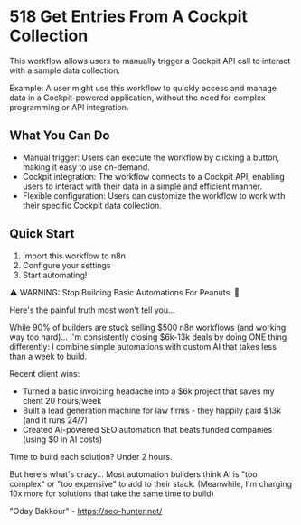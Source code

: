 # 518 Get Entries From A Cockpit Collection

This workflow allows users to manually trigger a Cockpit API call to interact with a sample data collection.

Example: A user might use this workflow to quickly access and manage data in a Cockpit-powered application, without the need for complex programming or API integration.

## What You Can Do
- Manual trigger: Users can execute the workflow by clicking a button, making it easy to use on-demand.
- Cockpit integration: The workflow connects to a Cockpit API, enabling users to interact with their data in a simple and efficient manner.
- Flexible configuration: Users can customize the workflow to work with their specific Cockpit data collection.

## Quick Start
1. Import this workflow to n8n
2. Configure your settings
3. Start automating!

⚠️ WARNING: Stop Building Basic Automations For Peanuts. 🚫

Here's the painful truth most won't tell you...

While 90% of builders are stuck selling $500 n8n workflows (and working way too hard)...
I'm consistently closing $6k-13k deals by doing ONE thing differently:
I combine simple automations with custom AI that takes less than a week to build.

Recent client wins:
* Turned a basic invoicing headache into a $6k project that saves my client 20 hours/week
* Built a lead generation machine for law firms - they happily paid $13k (and it runs 24/7)
* Created AI-powered SEO automation that beats funded companies (using $0 in AI costs)

Time to build each solution? Under 2 hours.

But here's what's crazy...
Most automation builders think AI is "too complex" or "too expensive" to add to their stack.
(Meanwhile, I'm charging 10x more for solutions that take the same time to build)

"Oday Bakkour" - https://seo-hunter.net/

